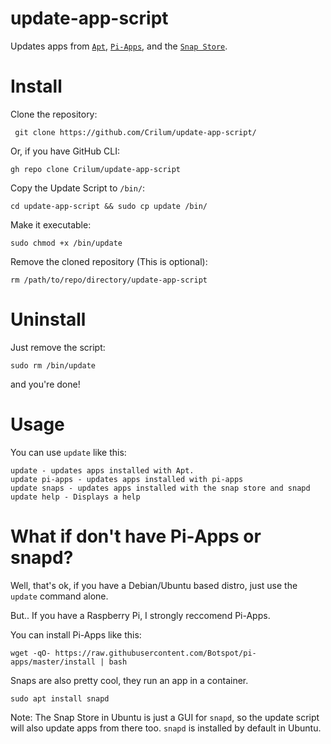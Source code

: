 # update-app-script
Updates apps from [`Apt`](https://en.wikipedia.org/wiki/APT_(software)), [`Pi-Apps`](https://github.com/Botspot/pi-apps), and the [`Snap Store`](https://snapcraft.io/).




# Install
Clone the repository:
```
 git clone https://github.com/Crilum/update-app-script/
```

Or, if you have GitHub CLI:
```
gh repo clone Crilum/update-app-script
```

Copy the Update Script to `/bin/`:
```
cd update-app-script && sudo cp update /bin/
```

Make it executable:
```
sudo chmod +x /bin/update
```

Remove the cloned repository (This is optional):
```
rm /path/to/repo/directory/update-app-script
```


# Uninstall
Just remove the script:

`sudo rm /bin/update`

and you're done!


# Usage
You can use `update` like this:
```
update - updates apps installed with Apt.
update pi-apps - updates apps installed with pi-apps
update snaps - updates apps installed with the snap store and snapd
update help - Displays a help
```

# What if don't have Pi-Apps or snapd?
Well, that's ok, if you have a Debian/Ubuntu based distro, just use the `update` command alone.

But.. If you have a Raspberry Pi, I strongly reccomend Pi-Apps.

You can install Pi-Apps like this:
```
wget -qO- https://raw.githubusercontent.com/Botspot/pi-apps/master/install | bash
```

Snaps are also pretty cool, they run an app in a container.
```
sudo apt install snapd
```

Note: The Snap Store in Ubuntu is just a GUI for `snapd`, so the update script will also update apps from there too. `snapd` is installed by default in Ubuntu.
